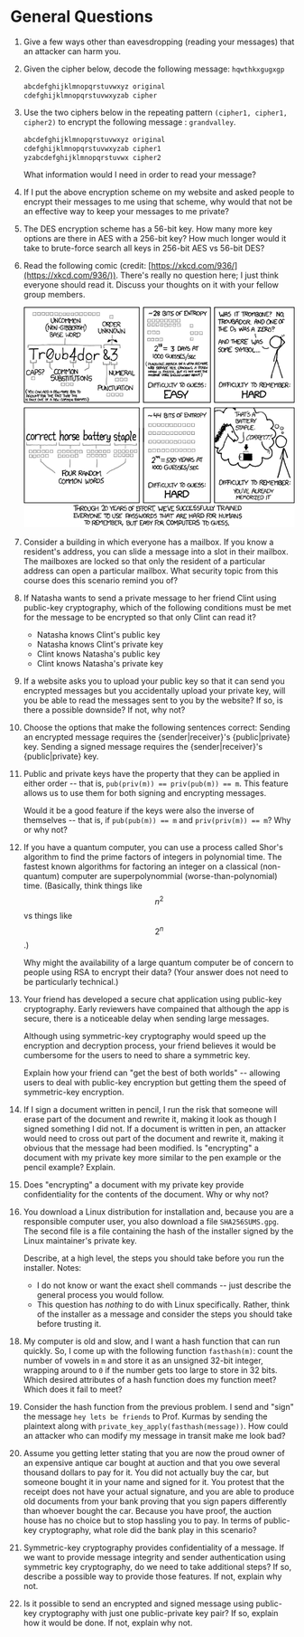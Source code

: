 # General Questions

1. Give a few ways other than eavesdropping (reading your messages) that an
   attacker can harm you.

2. Given the cipher below,
   decode the following message: `hqwthkxgugxgp`
   ```
   abcdefghijklmnopqrstuvwxyz original
   cdefghijklmnopqrstuvwxyzab cipher
   ```

3. Use the two ciphers below in the repeating pattern
   `(cipher1, cipher1, cipher2)`
   to encrypt the following message : `grandvalley`.

   ```
   abcdefghijklmnopqrstuvwxyz original
   cdefghijklmnopqrstuvwxyzab cipher1
   yzabcdefghijklmnopqrstuvwx cipher2
   ```

   What information would I need in order to read your message?

4. If I put the above encryption scheme on my website and asked people to
   encrypt their messages to me using that scheme,
   why would that not be an effective way to keep your messages to me private?

5. The DES encryption scheme has a 56-bit key.
   How many more key options are there in AES with a 256-bit key?
   How much longer would it take to brute-force search all keys in 256-bit AES
   vs 56-bit DES?

6. Read the following comic
   (credit: [https://xkcd.com/936/](https://xkcd.com/936/)).
   There's really no question here; I just think everyone should read it.
   Discuss your thoughts on it with your fellow group members.

   ![xkcd passphrase](images/xkcd-password-strength.png)

7. Consider a building in which everyone has a mailbox.
   If you know a resident's address,
   you can slide a message into a slot in their mailbox.
   The mailboxes are locked so that only the resident of a particular address
   can open a particular mailbox.
   What security topic from this course does this scenario remind you of?

8. If Natasha wants to send a private message to her friend Clint using
   public-key cryptography,
   which of the following conditions must be met for the message to be
   encrypted so that only Clint can read it?
   * Natasha knows Clint's public key
   * Natasha knows Clint's private key
   * Clint knows Natasha's public key
   * Clint knows Natasha's private key

9. If a website asks you to upload your public key so that it can send you
   encrypted messages but you accidentally upload your private key,
   will you be able to read the messages sent to you by the website?
   If so, is there a possible downside?
   If not, why not?

10. Choose the options that make the following sentences correct:
    Sending an encrypted message requires the {sender|receiver}'s
    {public|private} key.
    Sending a signed message requires the {sender|receiver}'s
    {public|private} key.

11. Public and private keys have the property that they can be applied in
    either order --
    that is, `pub(priv(m)) == priv(pub(m)) == m`.
    This feature allows us to use them for both signing and encrypting
    messages.

    Would it be a good feature if the keys were also the inverse of
    themselves --
    that is, if `pub(pub(m)) == m` and `priv(priv(m)) == m`?
    Why or why not?

12. If you have a quantum computer,
    you can use a process called Shor's algorithm to find the prime factors of
    integers in polynomial time.
    The fastest known algorithms for factoring an integer on a classical
    (non-quantum) computer are superpolynommial (worse-than-polynomial) time.
    (Basically, think things like $$n^2$$ vs things like $$2^n$$.)

    Why might the availability of a large quantum computer be of concern to
    people using RSA to encrypt their data?
    (Your answer does not need to be particularly technical.)

13. Your friend has developed a secure chat application using public-key
    cryptography.
    Early reviewers have compained that although the app is secure,
    there is a noticeable delay when sending large messages.

    Although using symmetric-key cryptography would speed up the encryption and
    decryption process,
    your friend believes it would be cumbersome for the users to need to share
    a symmetric key.

    Explain how your friend can "get the best of both worlds" --
    allowing users to deal with public-key encryption but getting them
    the speed of symmetric-key encryption.

14. If I sign a document written in pencil,
    I run the risk that someone will erase part of the document and rewrite it,
    making it look as though I signed something I did not.
    If a document is written in pen,
    an attacker would need to cross out part of the document and rewrite it,
    making it obvious that the message had been modified.
    Is "encrypting" a document with my private key more similar to the pen
    example or the pencil example?
    Explain.

15. Does "encrypting" a document with my private key provide confidentiality
    for the contents of the document.
    Why or why not?

16. You download a Linux distribution for installation and,
    because you are a responsible computer user,
    you also download a file `SHA256SUMS.gpg`.
    The second file is a file containing the hash of the installer
    signed by the Linux maintainer's private key.

    Describe, at a high level, the steps you should take before you run the
    installer.
    Notes:
    * I do not know or want the exact shell commands --
      just describe the general process you would follow.
    * This question has *nothing* to do with Linux specifically.
      Rather, think of the installer as a message and consider the steps you
      should take before trusting it.

<!--
17. Your solution to the previous question should have involved a few steps.
    For any given step,
    what could go wrong if you did not include that step?
-->

18. My computer is old and slow,
    and I want a hash function that can run quickly.
    So, I come up with the following function `fasthash(m)`:
    count the number of vowels in `m` and store it as an unsigned 32-bit
    integer,
    wrapping around to `0` if the number gets too large to store in 32 bits.
    Which desired attributes of a hash function does my function meet?
    Which does it fail to meet?

19. Consider the hash function from the previous problem.
    I send and "sign" the message `hey lets be friends` to Prof. Kurmas by
    sending the plaintext along with
    `private_key_apply(fasthash(message))`.
    How could an attacker who can modify my message in transit make me look
    bad?

21. Assume you getting letter stating that you are now the proud owner of
    an expensive antique car bought at auction and that you owe several
    thousand dollars to pay for it.
    You did not actually buy the car,
    but someone bought it in your name and signed for it.
    You protest that the receipt does not have your actual signature,
    and you are able to produce old documents from your bank proving that you
    sign papers differently than whoever bought the car.
    Because you have proof,
    the auction house has no choice but to stop hassling you to pay.
    In terms of public-key cryptography,
    what role did the bank play in this scenario?

22. Symmetric-key cryptography provides confidentiality of a message.
    If we want to provide message integrity and sender authentication using
    symmetric key cryptography,
    do we need to take additional steps?
    If so, describe a possible way to provide those features.
    If not, explain why not.

23. Is it possible to send an encrypted and signed message using public-key
    cryptography with just one public-private key pair?
    If so, explain how it would be done.
    If not, explain why not.

<!--
24. In the slides,
    a secure email is sent by first signing and then encrypting the message.
    If we performed those steps in the opposite order
    (i.e., encrypted the message and then signed the encrypted message),
    would the message still
    * be unreadable to outsiders?
    * be verified as coming from a partiular sender?
    * be verified as being unchanged?

    If all of the above were satisfied,
    would there be any other possible downside to sending this way?

Answer: Yes, this still satisfies all three requirements.
But, it may be different or worse in a way that is too subtle to ask as an
activity question.
See: https://crypto.stackexchange.com/questions/5458/should-we-sign-then-encrypt-or-encrypt-then-sign

I don't recall exactly what I had in mind when I wrote this,
but it was likely either:
* efficiency -- does either take more work due to the disparity of public-key
  vs symmetric-key cryptography in terms of speed?
* leaking info about sender -- if we do sign-then-encrypt, all information is
  hidden behind receiver's private key.
  If we do encrypt-then-sign, then any eavesdropper could at least verify who
  the message came from by checking the hash of the encrypted message against
  the public-key-"decrypted" hash sent along with the encrypted message.
  If Alice's public key makes those two match,
  then she was likely the sender.
-->
